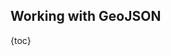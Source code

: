 ## Working with GeoJSON

{toc}

<!-- TODO: translation -->
<!-- translate whole file doc/ru/examples/geojson.md -->
